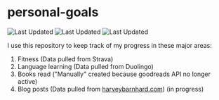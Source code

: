 # personal-goals
![Last Updated](https://img.shields.io/date/1624580973?color=FC4C02&label=Fitness%20Updated&logo=strava)
![Last Updated](https://img.shields.io/date/1624580973?color=7ac70c&label=Language%20Updated&logo=duolingo)
![Last Updated](https://img.shields.io/date/1624580973?color=e9e5cd&label=Books%20Updated&logo=goodreads)

I use this repository to keep track of my progress in these major areas:

1. Fitness (Data pulled from Strava)
2. Language learning (Data pulled from Duolingo)
3. Books read ("Manually" created because goodreads API no longer active)
4. Blog posts (Data pulled from [harveybarnhard.com](https://harveybarnhard.com)) (in progress)
